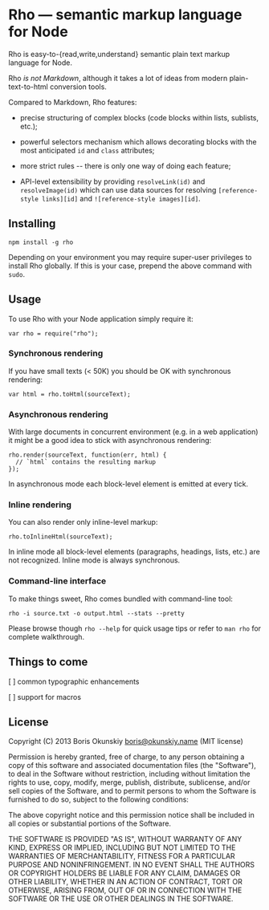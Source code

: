 # Rho — semantic markup language for Node

Rho is easy-to-{read,write,understand} semantic plain text markup language for Node.

Rho *is not Markdown*, although it takes a lot of ideas from modern
plain-text-to-html conversion tools.

Compared to Markdown, Rho features:

  * precise structuring of complex blocks (code blocks within lists, sublists, etc.);

  * powerful selectors mechanism which allows decorating blocks with
    the most anticipated `id` and `class` attributes;

  * more strict rules -- there is only one way of doing each feature;

  * API-level extensibility by providing `resolveLink(id)` and `resolveImage(id)`
    which can use data sources for resolving `[reference-style links][id]` and
    `![reference-style images][id]`.

## Installing

```
npm install -g rho
```

Depending on your environment you may require super-user privileges to install
Rho globally. If this is your case, prepend the above command with `sudo`.

## Usage

To use Rho with your Node application simply require it:

```
var rho = require("rho");
```

### Synchronous rendering

If you have small texts (< 50K) you should be OK with synchronous rendering:

```
var html = rho.toHtml(sourceText);
```

### Asynchronous rendering

With large documents in concurrent environment (e.g. in a web application)
it might be a good idea to stick with asynchronous rendering:

```
rho.render(sourceText, function(err, html) {
  // `html` contains the resulting markup
});
```

In asynchronous mode each block-level element is emitted at every tick.

### Inline rendering

You can also render only inline-level markup:

```
rho.toInlineHtml(sourceText);
```

In inline mode all block-level elements (paragraphs, headings, lists, etc.)
are not recognized. Inline mode is always synchronous.

### Command-line interface

To make things sweet, Rho comes bundled with command-line tool:

```
rho -i source.txt -o output.html --stats --pretty
```

Please browse though `rho --help` for quick usage tips or
refer to `man rho` for complete walkthrough.

## Things to come

[ ] common typographic enhancements

[ ] support for macros

## License

Copyright (C) 2013 Boris Okunskiy <boris@okunskiy.name> (MIT license)

Permission is hereby granted, free of charge, to any person obtaining a copy
of this software and associated documentation files (the "Software"), to deal
in the Software without restriction, including without limitation the rights
to use, copy, modify, merge, publish, distribute, sublicense, and/or sell
copies of the Software, and to permit persons to whom the Software is furnished
to do so, subject to the following conditions:

The above copyright notice and this permission notice shall be included in all
copies or substantial portions of the Software.

THE SOFTWARE IS PROVIDED "AS IS", WITHOUT WARRANTY OF ANY KIND,
EXPRESS OR IMPLIED, INCLUDING BUT NOT LIMITED TO THE WARRANTIES
OF MERCHANTABILITY, FITNESS FOR A PARTICULAR PURPOSE AND NONINFRINGEMENT.
IN NO EVENT SHALL THE AUTHORS OR COPYRIGHT HOLDERS BE LIABLE FOR ANY CLAIM,
DAMAGES OR OTHER LIABILITY, WHETHER IN AN ACTION OF CONTRACT,
TORT OR OTHERWISE, ARISING FROM, OUT OF OR IN CONNECTION WITH THE SOFTWARE
OR THE USE OR OTHER DEALINGS IN THE SOFTWARE.